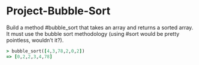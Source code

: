 # Project-Bubble-Sort

Build a method #bubble_sort that takes an array and returns a sorted array. It must use the bubble sort methodology (using #sort would be pretty pointless, wouldn’t it?).

```ruby
> bubble_sort([4,3,78,2,0,2])
=> [0,2,2,3,4,78]
```
